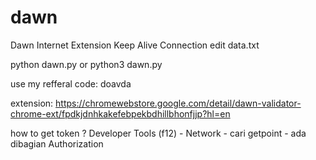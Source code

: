 # dawn
Dawn Internet Extension
Keep Alive Connection
edit data.txt

python dawn.py
or
python3 dawn.py

use my refferal code: doavda

extension: https://chromewebstore.google.com/detail/dawn-validator-chrome-ext/fpdkjdnhkakefebpekbdhillbhonfjjp?hl=en

how to get token ?
Developer Tools (f12) - Network - cari getpoint - ada dibagian Authorization
